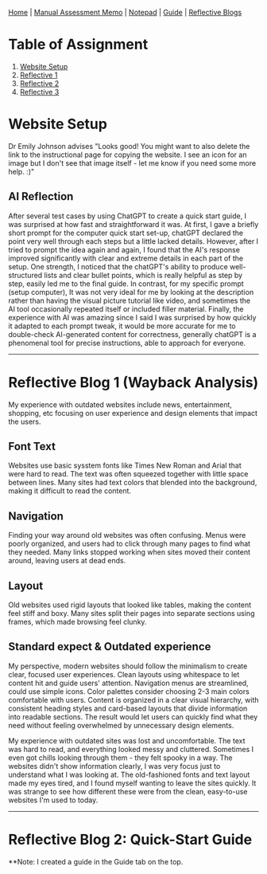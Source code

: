 [Home](index.md) | [Manual Assessment Memo](manual_assessment_memo.md) | [Notepad](notepad.md) | [Guide](soon.md) | [Reflective Blogs](reflective_blogs.md) 

# Table of Assignment 
1. [Website Setup](#wayback-analysis)
2. [Reflective 1](#quick-start-guide)
3. [Reflective 2](#soon)
4. [Reflective 3](reflective_blogs3.md)
   
# Website Setup
Dr Emily Johnson advises "Looks good! You might want to also delete the link to the instructional page for copying the website. I see an icon for an image but I don't see that image itself - let me know if you need some more help. :)"


## AI Reflection
After several test cases by using ChatGPT to create a quick start guide, I was surprised at how fast and straightforward it was. At first, I gave a briefly short prompt for the computer quick start set-up, chatGPT declared the point very well through each steps but a little lacked details. However, after I tried to prompt the idea again and again, I found that the AI's response improved significantly with clear and extreme details in each part of the setup. One strength, I noticed that the chatGPT's ability to produce well-structured lists and clear bullet points, which is really helpful as step by step, easily led me to the final guide. In contrast, for my specific prompt (setup computer), It was not very ideal for me by looking at the description rather than having the visual picture tutorial like video, and sometimes the AI tool occasionally repeated itself or included filler material. Finally, the experience with AI was amazing since I said I was surprised by how quickly it adapted to each prompt tweak, it would be more accurate for me to double-check AI-generated content for correctness, generally chatGPT is a phenomenal tool for precise instructions, able to approach for everyone.


---
# Reflective Blog 1 (Wayback Analysis)
My experience with outdated websites include news, entertainment, shopping, etc focusing on user experience and design elements that impact the users.

## Font Text
Websites use basic sysstem fonts like Times New Roman and Arial that were hard to read. The text was often squeezed together with little space between lines. Many sites had text colors that blended into the background, making it difficult to read the content.

## Navigation
Finding your way around old websites was often confusing. Menus were poorly organized, and users had to click through many pages to find what they needed. Many links stopped working when sites moved their content around, leaving users at dead ends.

## Layout
Old websites used rigid layouts that looked like tables, making the content feel stiff and boxy. Many sites split their pages into separate sections using frames, which made browsing feel clunky.

## Standard expect & Outdated experience
My perspective, modern websites should follow the minimalism to create clear, focused user experiences. Clean layouts using whitespace to let content hit and guide users' attention. Navigation menus are streamlined, could use simple icons. Color palettes consider choosing 2-3 main colors comfortable with users. Content is organized in a clear visual hierarchy, with consistent heading styles and card-based layouts that divide information into readable sections. The result would let users can quickly find what they need without feeling overwhelmed by unnecessary design elements.


My experience with outdated sites was lost and uncomfortable. The text was hard to read, and everything looked messy and cluttered. Sometimes I even got chills looking through them - they felt spooky in a way. The websites didn't show information clearly, I was very focus just to understand what I was looking at. The old-fashioned fonts and text layout made my eyes tired, and I found myself wanting to leave the sites quickly. It was strange to see how different these were from the clean, easy-to-use websites I'm used to today.

---
# Reflective Blog 2: Quick-Start Guide
**Note: I created a guide in the Guide tab on the top.
